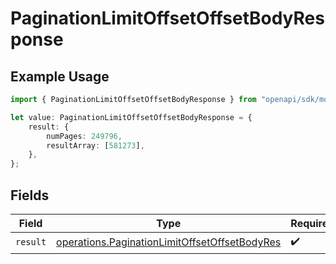 # PaginationLimitOffsetOffsetBodyResponse

## Example Usage

```typescript
import { PaginationLimitOffsetOffsetBodyResponse } from "openapi/sdk/models/operations";

let value: PaginationLimitOffsetOffsetBodyResponse = {
    result: {
        numPages: 249796,
        resultArray: [581273],
    },
};
```

## Fields

| Field                                                                                                                 | Type                                                                                                                  | Required                                                                                                              | Description                                                                                                           |
| --------------------------------------------------------------------------------------------------------------------- | --------------------------------------------------------------------------------------------------------------------- | --------------------------------------------------------------------------------------------------------------------- | --------------------------------------------------------------------------------------------------------------------- |
| `result`                                                                                                              | [operations.PaginationLimitOffsetOffsetBodyRes](../../../sdk/models/operations/paginationlimitoffsetoffsetbodyres.md) | :heavy_check_mark:                                                                                                    | N/A                                                                                                                   |
